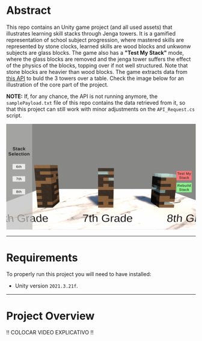 # Abstract

This repo contains an Unity game project (and all used assets) that illustrates learning skill stacks through Jenga towers. It is a gamified representation of school subject progression, where mastered skills are represented by stone clocks, learned skills are wood blocks and unkwonw subjects are glass blocks. The game also has a **"Test My Stack"** mode, where the glass blocks are removed and the jenga tower suffers the effect of the physics of the blocks, topping over if not well structured. Note that stone blocks are heavier than wood blocks. The game extracts data from [this API](https://ga1vqcu3o1.execute-api.us-east-1.amazonaws.com/Assessment/stack) to buld the 3 towers over a table. Check the image below for an illustration of the core part of the project.

**NOTE:** If, for any chance, the API is not running anymore, the `samplePayload.txt` file of this repo contains the data retrieved from it, so that this project can still work with minor adjustments on the `API_Request.cs` script.

![Game View](README_Assets/GameView.png)


---
# Requirements

To properly run this project you will need to have installed:

- Unity version `2021.3.21f`.


---
# Project Overview

!! COLOCAR VIDEO EXPLICATIVO !!